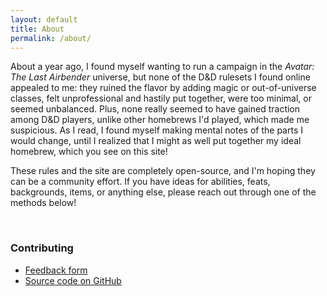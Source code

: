 ```yaml
---
layout: default
title: About
permalink: /about/
---
```


About a year ago, I found myself wanting to run a campaign in the *Avatar: The Last Airbender* universe, but none of the D&D rulesets I found online appealed to me: they ruined the flavor by adding magic or out-of-universe classes, felt unprofessional and hastily put together, were too minimal, or seemed unbalanced. Plus, none really seemed to have gained traction among D&D players, unlike other homebrews I'd played, which made me suspicious. As I read, I found myself making mental notes of the parts I would change, until I realized that I might as well put together my ideal homebrew, which you see on this site!

These rules and the site are completely open-source, and I'm hoping they can be a community effort. If you have ideas for abilities, feats, backgrounds, items, or anything else, please reach out through one of the methods below!

<br/>

<h3 class="default-header">Contributing</h3>

- <a href='https://forms.gle/H2VMopAN7gtaRrG5A' target="_blank">Feedback form</a>
- <a href='https://github.com/nglaeser/benders5e/' target="_blank">Source code on GitHub</a>